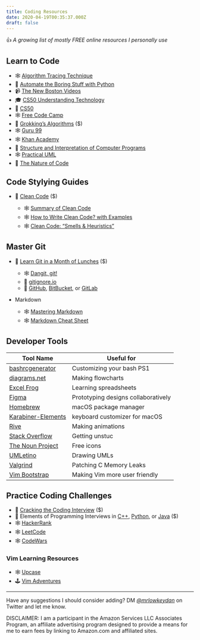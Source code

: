 ```yaml
---
title: Coding Resources
date: 2020-04-19T00:35:37.000Z
draft: false
---
```

👍 *A growing list of mostly FREE online resources I personally use*

## Learn to Code

* 🕸 [Algorithm Tracing Technique](http://users.csc.calpoly.edu/~jdalbey/309/Lectures/algorithmTrace.html)
* 📘 [Automate the Boring Stuff with Python](https://automatetheboringstuff.com/)
* 📹 [The New Boston Videos](https://www.youtube.com/user/thenewboston)
* 🎓 [CS50 Understanding Technology](https://cs50.harvard.edu/technology/)
* 🏫 [CS50](https://cs50.harvard.edu/)
* 🕸 [Free Code Camp](https://www.freecodecamp.org/)
* 📙 [Grokking’s Algorithms](https://amzn.to/2XQwQsB) ($)
* 🕸 [Guru 99](https://www.guru99.com/)
* 🕸 [Khan Academy](https://www.khanacademy.org/computing)
* 📗 [Structure and Interpretation of Computer Programs](https://web.mit.edu/alexmv/6.037/sicp.pdf)
* 🕸 [Practical UML](http://edn.embarcadero.com/article/31863/)
* 📕 [The Nature of Code](https://natureofcode.com/)

## Code Stylying Guides

* 📘 [Clean Code](https://amzn.to/2RQQsJo) ($)

  * 🕸 [Summary of Clean Code](https://gist.github.com/wojteklu/73c6914cc446146b8b533c0988cf8d29)
  * 🕸 [How to Write Clean Code? with Examples](https://medium.com/mindorks/how-to-write-clean-code-lessons-learnt-from-the-clean-code-robert-c-martin-9ffc7aef870c)
  * 🕸 [Clean Code: “Smells & Heuristics”](https://moderatemisbehaviour.github.io/clean-code-smells-and-heuristics/)

## Master Git

* 📕 [Learn Git in a Month of Lunches](https://amzn.to/3czHVTi) ($)

  * 🕸 [Dangit, git!](http://dangitgit.com/)
  * 🔧 [gitignore.io](https://www.codewars.com/)
  * 🔨 [GitHub](https://github.com/), [BitBucket](https://bitbucket.org/), or [GitLab](https://about.gitlab.com/)
* Markdown

  * 🕸 [Mastering Markdown](https://guides.github.com/features/mastering-markdown/)
  * 🕸 [Markdown Cheat Sheet](https://www.markdownguide.org/cheat-sheet/) 

## Developer Tools

| Tool Name                                                            | Useful for                          |
| -------------------------------------------------------------------- | ----------------------------------- |
| [bashrcgenerator](http://bashrcgenerator.com/)                       | Customizing your bash PS1           |
| [diagrams.net](https://www.diagrams.net/)                            | Making flowcharts                   |
| [Excel Frog](https://www.excelfrog.com/)                             | Learning spreadsheets               |
| [Figma](https://www.figma.com/)                                      | Prototyping designs collaboratively |
| [Homebrew](https://brew.sh/)                                         | macOS package manager               |
| [Karabiner-Elements](https://karabiner-elements.pqrs.org/index.html) | keyboard customizer for macOS       |
| [Rive](https://rive.app/)                                            | Making animations                   |
| [Stack Overflow](https://stackoverflow.com/)                         | Getting unstuc                      |
| [The Noun Project](https://thenounproject.com/)                      | Free icons                          |
| [UMLetino](http://www.umletino.com/umletino.html)                    | Drawing UMLs                        |
| [Valgrind](http://valgrind.org/docs/manual/quick-start.html)         | Patching C Memory Leaks             |
| [Vim Bootstrap](https://vim-bootstrap.com)                           | Making Vim more user friendly                                                          |                             

## Practice Coding Challenges

* 📕 [Cracking the Coding Interview](https://amzn.to/2RRiBAf) ($)
* 📘 Elements of Programming Interviews in [C++](https://amzn.to/2ywAays), [Python](https://amzn.to/3ai2fa8), or [Java](https://amzn.to/3aqkQkl) ($)
* 🕸 [HackerRank](https://www.hackerrank.com/)
* 🕸 [LeetCode](https://leetcode.com/)
* 🕸 [CodeWars](https://www.codewars.com/) 

### Vim Learning Resources

* 🕸 [Upcase](https://thoughtbot.com/upcase/vim)
* 🕹 [Vim Adventures](https://vim-adventures.com/)

- - -

Have any suggestions I should consider adding? DM *[@mrlowkeydan](https://twitter.com/mrlowkeydan)* on Twitter and let me know.

DISCLAIMER: I am a participant in the Amazon Services LLC Associates Program, an affiliate advertising program designed to provide a means for me to earn fees by linking to Amazon.com and affiliated sites.